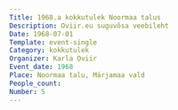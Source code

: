 ```yaml
---
Title: 1968.a kokkutulek Noormaa talus
Description: Oviir.eu suguvõsa veebileht
Date: 1968-07-01
Template: event-single
Category: kokkutulek
Organizer: Karla Oviir
Event_date: 1968
Place: Noormaa talu, Märjamaa vald
People_count:
Number: 5
---
```

